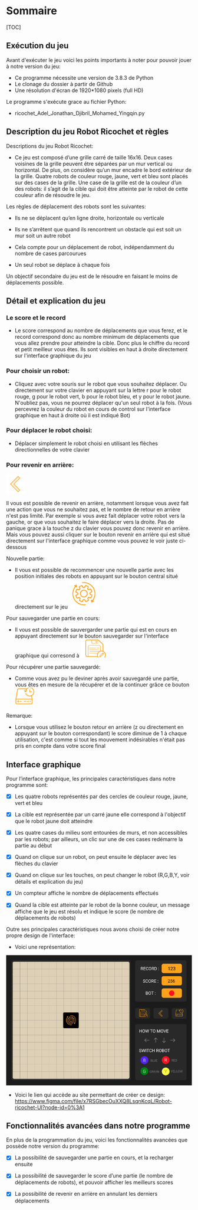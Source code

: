 # Sommaire

[TOC]

## Exécution du jeu
Avant d'exécuter le jeu voici les points importants à noter pour pouvoir jouer à notre version du jeu:
- Ce programme nécessite une version de 3.8.3 de Python
- Le clonage du dossier à partir de Github
- Une résolution d'écran de 1920*1080 pixels (full HD)

Le programme s'exécute grace au fichier Python:   

- ricochet_Adel_Jonathan_Djibril_Mohamed_Yingqin.py

## Description du jeu Robot Ricochet et règles
Descriptions du jeu Robot Ricochet:

- Ce jeu est composé d’une grille carré de taille 16x16. Deux cases voisines de la grille peuvent être séparées par un mur vertical ou horizontal. De plus, on considère qu’un mur encadre le bord extérieur de la grille. Quatre robots de couleur rouge, jaune, vert et bleu sont placés sur des cases de la grille. Une case de la grille est de la couleur d’un des robots: il s’agit de la cible qui doit être atteinte par le robot de cette couleur afin de résoudre le jeu.

Les règles de déplacement des robots sont les suivantes:

- Ils ne se déplacent qu’en ligne droite, horizontale ou verticale

- Ils ne s’arrêtent que quand ils rencontrent un obstacle qui est soit un mur soit un autre robot

- Cela compte pour un déplacement de robot, indépendamment du nombre de cases parcourues

- Un seul robot se déplace à chaque fois

Un objectif secondaire du jeu est de le résoudre en faisant le moins de déplacements possible.

## Détail et explication du jeu


### Le score et le record

- Le score correspond au nombre de déplacements que vous ferez, et le record correspond donc au nombre minimum de déplacements que vous allez prendre pour atteindre la cible. Donc plus le chiffre du record et petit meilleur vous êtes. Ils sont visibles en haut à droite directement sur l'interface graphique du jeu

### Pour choisir un robot:
- Cliquez avec votre souris sur le robot que vous souhaitez déplacer. Ou directement sur votre clavier en appuyant sur la lettre r pour le robot rouge, g pour le robot vert, b pour le robot bleu, et y pour le robot jaune. N'oubliez pas, vous ne pourrez déplacer qu'un seul robot à la fois. (Vous percevrez la couleur du robot en cours de control sur l'interface graphique en haut à droite où il est indiqué Bot)

### Pour déplacer le robot choisi:

- Déplacer simplement le robot choisi en utilisant les flèches directionnelles de votre clavier

### Pour revenir en arrière:

![](img/retourne.png)
    
Il vous est possible de revenir en arrière, notamment lorsque vous avez fait une action que vous ne souhaitez pas, et le nombre de retour en arrière n'est pas limité. Par exemple si vous avez fait déplacer votre robot vers la gauche, or que vous souhaitez le faire déplacer vers la droite. Pas de panique grace à la touche z du clavier vous pouvez donc revenir en arrière. Mais vous pouvez aussi cliquer sur le bouton revenir en arrière qui est situé directement sur l'interface graphique comme vous pouvez le voir juste ci-dessous



Nouvelle partie:

- Il vous est possible de recommencer une nouvelle partie avec les position initiales des robots en appuyant sur le bouton central situé directement sur le jeu
![](img/update.png)

Pour sauvegarder une partie en cours:

- Il vous est possible de sauvergarder une partie qui est en cours en appuyant directement sur le bouton sauvegarder sur l'interface graphique qui corresond à 
![](img/save.png)

Pour récupérer une partie sauvegardé:

- Comme vous avez pu le deviner après avoir sauvegardé une partie, vous êtes en mesure de la récupérer et de la continuer grâce ce bouton ![](img/reload.png)

Remarque:

- Lorsque vous utilisez le bouton retour en arrière (z ou directement en appuyant sur le bouton correspondant) le score diminue de 1 à chaque utilisation, c'est comme si tout les mouvement indésirables n'était pas pris en compte dans votre score final

## Interface graphique

Pour l’interface graphique, les principales caractéristiques dans notre programme sont:

- [X] Les quatre robots représentés par des cercles de couleur rouge, jaune, vert et bleu

- [X] La cible est représentée par un carré jaune elle correspond à l'objectif que le robot jaune doit atteindre

- [X] Les quatre cases du milieu sont entourées de murs, et non accessibles par les robots; par ailleurs, un clic sur une de ces cases redémarre la partie au début

- [X] Quand on clique sur un robot, on peut ensuite le déplacer avec les flèches du clavier

- [X] Quand on clique sur les touches, on peut changer le robot (R,G,B,Y, voir détails et explication du jeu)

- [X] Un compteur affiche le nombre de déplacements effectués

- [X] Quand la cible est atteinte par le robot de la bonne couleur, un message affiche que le jeu est résolu et indique le score (le nombre de déplacements de robots)

Outre ses principales caractéristiques nous avons choisi de créer notre propre design de l'interface:

- Voici une représentation:

![](img/Interface.png)

- Voici le lien qui accède au site permettant de créer ce design:
 https://www.figma.com/file/x7RSGbecOuXXQ8LsqnKcqL/Robot-ricochet-UI?node-id=0%3A1

## Fonctionnalités avancées dans notre programme

En plus de la programmation du jeu, voici les fonctionnalités avancées que possède notre version du programme:

- [X] La possibilité de sauvegarder une partie en cours, et la recharger ensuite

- [X] La possibilité de sauvegarder le score d’une partie (le nombre de déplacements de robots), et pouvoir afficher les meilleurs scores

- [X] La possibilité de revenir en arrière en annulant les derniers déplacements